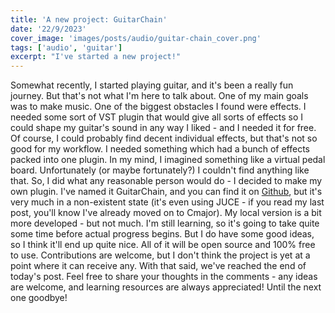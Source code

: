 ```yaml
---
title: 'A new project: GuitarChain'
date: '22/9/2023'
cover_image: 'images/posts/audio/guitar-chain_cover.png'
tags: ['audio', 'guitar']
excerpt: "I've started a new project!"
---
```


Somewhat recently, I started playing guitar, and it's been a really fun journey. But that's not what I'm here to talk about. One of my main goals was to make music. One of the biggest obstacles I found were effects. I needed some sort of VST plugin that would give all sorts of effects so I could shape my guitar's sound in any way I liked - and I needed it for free. Of course, I could probably find decent individual effects, but that's not so good for my workflow. I needed something which had a bunch of effects packed into one plugin. In my mind, I imagined something like a virtual pedal board. Unfortunately (or maybe fortunately?) I couldn't find anything like that. So, I did what any reasonable person would do - I decided to make my own plugin. I've named it GuitarChain, and you can find it on [Github](https://github.com/levimcgomes/guitar-chain), but it's very much in a non-existent state (it's even using JUCE - if you read my last post, you'll know I've already moved on to Cmajor). My local version is a bit more developed - but not much. I'm still learning, so it's going to take quite some time before actual progress begins. But I do have some good ideas, so I think it'll end up quite nice. All of it will be open source and 100% free to use. Contributions are welcome, but I don't think the project is yet at a point where it can receive any. With that said, we've reached the end of today's post. Feel free to share your thoughts in the comments - any ideas are welcome, and learning resources are always appreciated! Until the next one goodbye!
